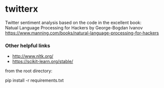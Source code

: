 # twitterx 

Twitter sentiment analysis based on the code in the excellent book:  
Natual Language Processing for Hackers by George-Bogdan Ivanov  
https://www.manning.com/books/natural-language-processing-for-hackers

### Other helpful links
 * http://www.nltk.org/
 * https://scikit-learn.org/stable/
 
 
 
from the root directory:

pip install -r requirements.txt